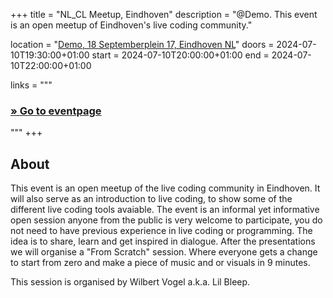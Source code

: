 +++
title       = "NL_CL Meetup, Eindhoven"
description = "@Demo. This event is an open meetup of Eindhoven's live coding community."

location    = "[Demo, 18 Septemberplein 17, Eindhoven NL](https://www.instagram.com/demo.eindhoven/)"
doors       = 2024-07-10T19:30:00+01:00
start       = 2024-07-10T20:00:00+01:00
end         = 2024-07-10T22:00:00+01:00

links = """
  ### [» Go to eventpage ](https://www.instagram.com/p/C8-CR-vCfUw/)
"""
+++

## About

This event is an open meetup of the live coding community in Eindhoven. It will also serve as an introduction to live coding, to show some of the different live coding tools avaiable. The event is an informal yet informative open session anyone from the public is very welcome to participate, you do not need to have previous experience in live coding or programming. The idea is to share, learn and get inspired in dialogue. After the presentations we will organise a "From Scratch" session. Where everyone gets a change to start from zero and make a piece of music and or visuals in 9 minutes.

This session is organised by Wilbert Vogel a.k.a. Lil Bleep.

